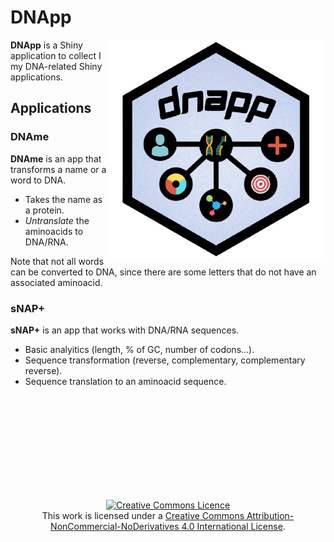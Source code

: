 # DNApp 

<img width="350px" align="right" src="www/dnapp.png">

**DNApp** is a Shiny application to collect I my DNA-related Shiny applications.

## Applications

### DNAme

**DNAme** is an app that transforms a name or a word to DNA.

* Takes the name as a protein. 
* *Untranslate* the aminoacids to DNA/RNA.

Note that not all words can be converted to DNA, since there are some letters that do not have an associated aminoacid.

### sNAP+

**sNAP+** is an app that works with DNA/RNA sequences.

* Basic analyitics (length, % of GC, number of codons...). 
* Sequence transformation (reverse, complementary, complementary reverse).
* Sequence translation to an aminoacid sequence.



<br><br><br><br><br><br><br><br><br>

<center><a rel="license" href="http://creativecommons.org/licenses/by-nc-nd/4.0/"> <img alt="Creative Commons Licence" style="border-width:0" src="https://i.creativecommons.org/l/by-nc-nd/4.0/88x31.png" /></a><br />This work is licensed under a <a rel="license" href="http://creativecommons.org/licenses/by-nc-nd/4.0/">Creative Commons Attribution-NonCommercial-NoDerivatives 4.0 International License</a>.</center>
